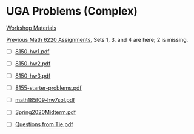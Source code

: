 # UGA Problems (Complex)

[Workshop Materials](https://www.notion.so/Workshop-Materials-9a23a44788604595ba7d4a26d011d2c0)

[Previous Math 6220 Assignments.](http://www.math.utah.edu/~astephan/134.pdf)
	Sets 1, 3, and 4 are here; 2 is missing.
	
- [ ]  [8150-hw1.pdf](attachments/8150-hw1.pdf)
    
- [ ]  [8150-hw2.pdf](attachments/8150-hw2.pdf)
    
- [ ]  [8150-hw3.pdf](attachments/8150-hw3.pdf)
    
- [ ]  [8155-starter-problems.pdf](attachments/8155-starter-problems.pdf)
    
- [ ]  [math185f09-hw7sol.pdf](attachments/math185f09-hw7sol.pdf)
    
- [ ]  [Spring2020Midterm.pdf](attachments/Spring2020Midterm.pdf)
    
- [ ]  [Questions from Tie.pdf](attachments/Questions_from_Tie.pdf)
    
